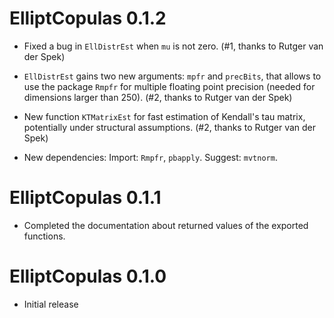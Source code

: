 
# ElliptCopulas 0.1.2

* Fixed a bug in `EllDistrEst` when `mu` is not zero. (#1, thanks to Rutger van der Spek)

* `EllDistrEst` gains two new arguments: `mpfr` and `precBits`,
that allows to use the package `Rmpfr` for multiple floating point precision
(needed for dimensions larger than 250).
(#2, thanks to Rutger van der Spek)

* New function `KTMatrixEst` for fast estimation of Kendall's tau matrix,
potentially under structural assumptions.
(#2, thanks to Rutger van der Spek)

* New dependencies: Import: `Rmpfr`, `pbapply`. Suggest: `mvtnorm`.



# ElliptCopulas 0.1.1

* Completed the documentation about returned values of the exported functions.



# ElliptCopulas 0.1.0

* Initial release
